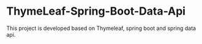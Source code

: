 # ThymeLeaf-Spring-Boot-Data-Api

This project is developed based on Thymeleaf, spring boot and spring data api.
